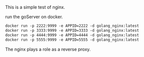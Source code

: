This is a simple test of nginx. 

run the goServer on docker.

```dockerfile
docker run -p 2222:9999 -e APPID=2222 -d golang_nginx:latest
docker run -p 3333:9999 -e APPID=3333 -d golang_nginx:latest
docker run -p 4444:9999 -e APPID=4444 -d golang_nginx:latest
docker run -p 5555:9999 -e APPID=5555 -d golang_nginx:latest
```

The nginx plays a role as a reverse proxy.

